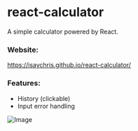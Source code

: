 # react-calculator
A simple calculator powered by React. 

### Website:
https://isaychris.github.io/react-calculator/

### Features:
* History (clickable)
* Input error handling

![Image](https://i.imgur.com/YPMWD0q.png)
